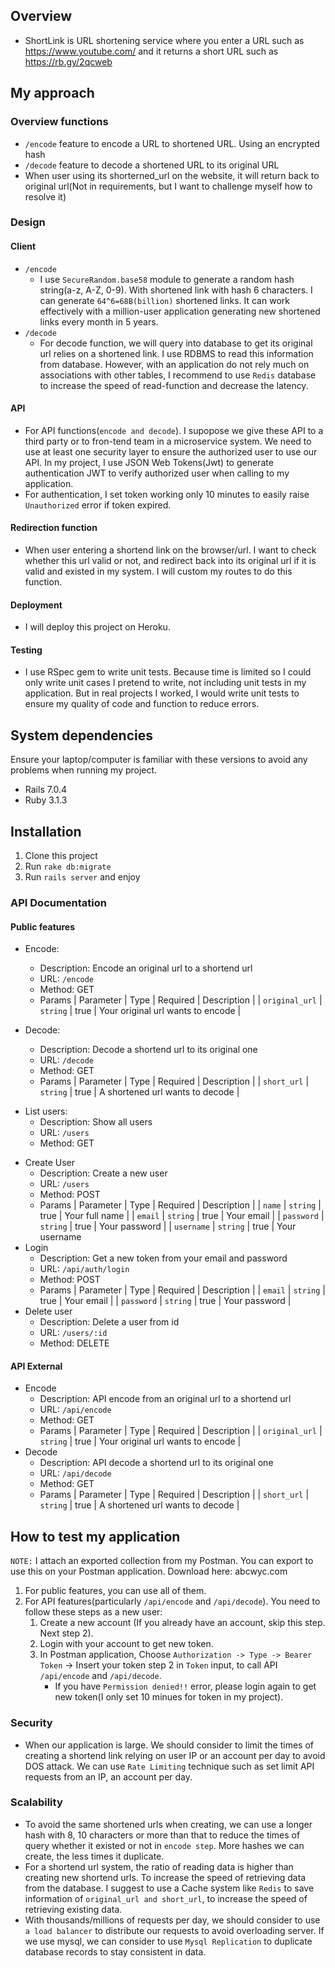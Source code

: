 ## Overview
* ShortLink is URL shortening service where you enter a URL such as https://www.youtube.com/  and it returns a short URL such as https://rb.gy/2qcweb

## My approach

### Overview functions
* `/encode` feature to encode a URL to shortened URL. Using an encrypted hash
* `/decode` feature to decode a shortened URL to its original URL
* When user using its shorterned_url on the website, it will return back to original url(Not in requirements, but I want to challenge myself how to resolve it)

### Design

#### Client
* `/encode`
    * I use `SecureRandom.base58` module to generate a random hash string(a-z, A-Z, 0-9). With shortened link with hash 6 characters. I can generate `64^6=68B(billion)` shortened links. It can work effectively with a million-user application generating new shortened links every month in 5 years.
* `/decode`
    * For decode function, we will query into database to get its original url relies on a shortened link. I use RDBMS to read this information from database. However, with an application do not rely much on associations with other tables, I recommend to use `Redis` database to increase the speed of read-function and decrease the latency.
#### API
* For API functions(`encode and decode`). I supopose we give these API to a third party or to fron-tend team in a microservice system. We need to use at least one security layer to ensure the authorized user to use our API. In my project, I use JSON Web Tokens(Jwt) to generate authentication JWT to verify authorized user when calling to my application.
* For authentication, I set token working only 10 minutes to easily raise `Unauthorized` error if token expired.

#### Redirection function
* When user entering a shortend link on the browser/url. I want to check whether this url valid or not, and redirect back into its original url if it is valid and existed in my system. I will custom my routes to do this function.

#### Deployment
* I will deploy this project on Heroku.

#### Testing
* I use RSpec gem to write unit tests. Because time is limited so I could only write unit cases I pretend to write, not including unit tests in my application. But in real projects I worked, I would write unit tests to ensure my quality of code and function to reduce errors.

## System dependencies
Ensure your laptop/computer is familiar with these versions to avoid any problems when running my project.
* Rails 7.0.4
* Ruby 3.1.3


## Installation
1. Clone this project
2. Run `rake db:migrate`
3. Run `rails server` and enjoy


### API Documentation

#### Public features
* Encode:
    * Description: Encode an original url to a shortend url
    * URL: `/encode`
    * Method: GET
    * Params
    | Parameter | Type | Required  | Description |
    | `original_url` | `string` | true | Your original url wants to encode |

* Decode:
    * Description: Decode a shortend url to its original one
    * URL: `/decode`
    * Method: GET
    * Params
    | Parameter | Type | Required  | Description |
    | `short_url` | `string` | true | A shortened url wants to decode |
- List users:
    *  Description: Show all users
    * URL: `/users`
    * Method: GET
* Create User
    * Description: Create a new user
    * URL: `/users`
    * Method: POST
    * Params
    | Parameter | Type | Required  | Description |
    | `name` | `string` | true | Your full name |
    | `email` | `string` | true | Your email |
    | `password` | `string` | true | Your password  |
    | `username` | `string` | true | Your username
* Login
    * Description: Get a new token from your email and password
    * URL: `/api/auth/login`
    * Method: POST
    * Params
    | Parameter | Type | Required  | Description |
    | `email` | `string` | true | Your email |
    | `password` | `string` | true | Your password  |
* Delete user
    * Description: Delete a user from id
    * URL: `/users/:id`
    * Method: DELETE
#### API External
* Encode
    * Description: API encode from an original url to a shortend url
    * URL: `/api/encode`
    * Method: GET
    * Params
    | Parameter | Type | Required  | Description |
    | `original_url` | `string` | true | Your original url wants to encode |
* Decode
    * Description: API decode a shortend url to its original one
    * URL: `/api/decode`
    * Method: GET
    * Params
    | Parameter | Type | Required  | Description |
    | `short_url` | `string` | true | A shortened url wants to decode |

## How to test my application
`NOTE:` I attach an exported collection from my Postman. You can export to use this on your Postman application. Download here: abcwyc.com
1. For public features, you can use all of them.
2. For API features(particularly `/api/encode` and `/api/decode`). You need to follow these steps as a new user:
    1. Create a new account (If you already have an account, skip this step. Next step 2).
    2. Login with your account to get new token.
    3. In Postman application, Choose `Authorization -> Type -> Bearer Token` -> Insert your token step 2 in `Token` input, to call API `/api/encode` and `/api/decode`.
        *  If you have `Permission denied!!` error, please login again to get new token(I only set 10 minues for token in my project).

### Security
- When our application is large. We should consider to limit the times of creating a shortend link relying on user IP or an account per day to avoid DOS attack. We can use `Rate Limiting` technique such as set limit API requests from an IP, an account per day.

### Scalability
- To avoid the same shortened urls when creating, we can use a longer hash with 8, 10 characters or more than that to reduce the times of query whether it existed or not in `encode step`. More hashes we can create, the less times it duplicate.
- For a shortend url system, the ratio of reading data is higher than creating new shortend urls. To increase the speed of retrieving data from the database. I suggest to use a Cache system like `Redis` to save information of `original_url and short_url`, to increase the speed of retrieving existing data.
- With thousands/millions of requests per day, we should consider to use `a load balancer` to distribute our requests to avoid overloading server. If we use mysql, we can consider to use `Mysql Replication` to duplicate database records to stay consistent in data.
